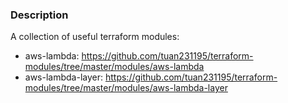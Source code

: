 ### Description

A collection of useful terraform modules:
* aws-lambda: https://github.com/tuan231195/terraform-modules/tree/master/modules/aws-lambda
* aws-lambda-layer: https://github.com/tuan231195/terraform-modules/tree/master/modules/aws-lambda-layer